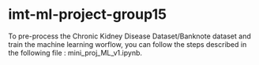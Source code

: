 # imt-ml-project-group15

To pre-process the Chronic Kidney Disease Dataset/Banknote dataset and train the machine learning worflow, you can follow the steps described in the following file : mini_proj_ML_v1.ipynb.
